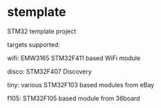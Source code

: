 # stemplate
STM32 template project

targets supported:

wifi: 	EMW3165 STM32F411 based WiFi module

disco: 	STM32F407 Discovery

tiny: 	various STM32F103 based modules from eBay

f105: 	STM32F105 based module from 36board
